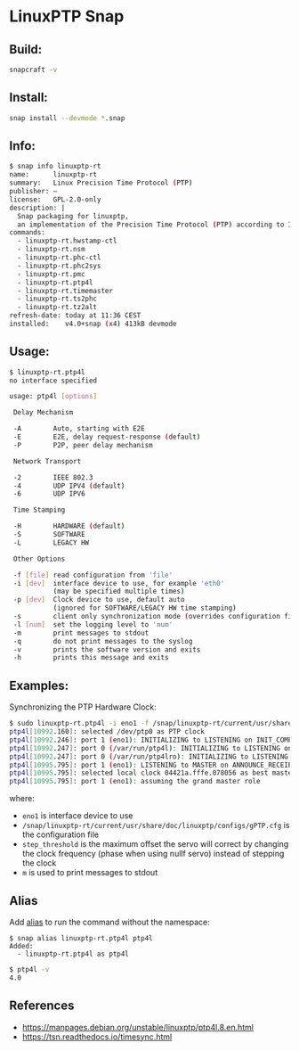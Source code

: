 # LinuxPTP Snap

## Build:
```bash
snapcraft -v
```

## Install:
```bash
snap install --devmode *.snap
```

## Info:
```bash
$ snap info linuxptp-rt
name:      linuxptp-rt
summary:   Linux Precision Time Protocol (PTP)
publisher: –
license:   GPL-2.0-only
description: |
  Snap packaging for linuxptp,
  an implementation of the Precision Time Protocol (PTP) according to IEEE standard 1588 for Linux.
commands:
  - linuxptp-rt.hwstamp-ctl
  - linuxptp-rt.nsm
  - linuxptp-rt.phc-ctl
  - linuxptp-rt.phc2sys
  - linuxptp-rt.pmc
  - linuxptp-rt.ptp4l
  - linuxptp-rt.timemaster
  - linuxptp-rt.ts2phc
  - linuxptp-rt.tz2alt
refresh-date: today at 11:36 CEST
installed:    v4.0+snap (x4) 413kB devmode
```

## Usage:
```bash
$ linuxptp-rt.ptp4l
no interface specified

usage: ptp4l [options]

 Delay Mechanism

 -A        Auto, starting with E2E
 -E        E2E, delay request-response (default)
 -P        P2P, peer delay mechanism

 Network Transport

 -2        IEEE 802.3
 -4        UDP IPV4 (default)
 -6        UDP IPV6

 Time Stamping

 -H        HARDWARE (default)
 -S        SOFTWARE
 -L        LEGACY HW

 Other Options

 -f [file] read configuration from 'file'
 -i [dev]  interface device to use, for example 'eth0'
           (may be specified multiple times)
 -p [dev]  Clock device to use, default auto
           (ignored for SOFTWARE/LEGACY HW time stamping)
 -s        client only synchronization mode (overrides configuration file)
 -l [num]  set the logging level to 'num'
 -m        print messages to stdout
 -q        do not print messages to the syslog
 -v        prints the software version and exits
 -h        prints this message and exits
```

## Examples:

Synchronizing the PTP Hardware Clock:
```bash
$ sudo linuxptp-rt.ptp4l -i eno1 -f /snap/linuxptp-rt/current/usr/share/doc/linuxptp/configs/gPTP.cfg --step_threshold=1 -m
ptp4l[10992.160]: selected /dev/ptp0 as PTP clock
ptp4l[10992.246]: port 1 (eno1): INITIALIZING to LISTENING on INIT_COMPLETE
ptp4l[10992.247]: port 0 (/var/run/ptp4l): INITIALIZING to LISTENING on INIT_COMPLETE
ptp4l[10992.247]: port 0 (/var/run/ptp4lro): INITIALIZING to LISTENING on INIT_COMPLETE
ptp4l[10995.795]: port 1 (eno1): LISTENING to MASTER on ANNOUNCE_RECEIPT_TIMEOUT_EXPIRES
ptp4l[10995.795]: selected local clock 04421a.fffe.078056 as best master
ptp4l[10995.795]: port 1 (eno1): assuming the grand master role
```

where:
- `eno1` is interface device to use
- `/snap/linuxptp-rt/current/usr/share/doc/linuxptp/configs/gPTP.cfg` is the configuration file
- `step_threshold` is the maximum offset the servo will correct by changing the clock frequency (phase when using nullf servo) instead of stepping the clock
- `m` is used to print messages to stdout

## Alias

Add [alias](https://snapcraft.io/docs/commands-and-aliases) to run the command without the namespace:
```
$ snap alias linuxptp-rt.ptp4l ptp4l
Added:
  - linuxptp-rt.ptp4l as ptp4l
```

```bash
$ ptp4l -v
4.0
 ```

 ## References
 - https://manpages.debian.org/unstable/linuxptp/ptp4l.8.en.html
 - https://tsn.readthedocs.io/timesync.html
